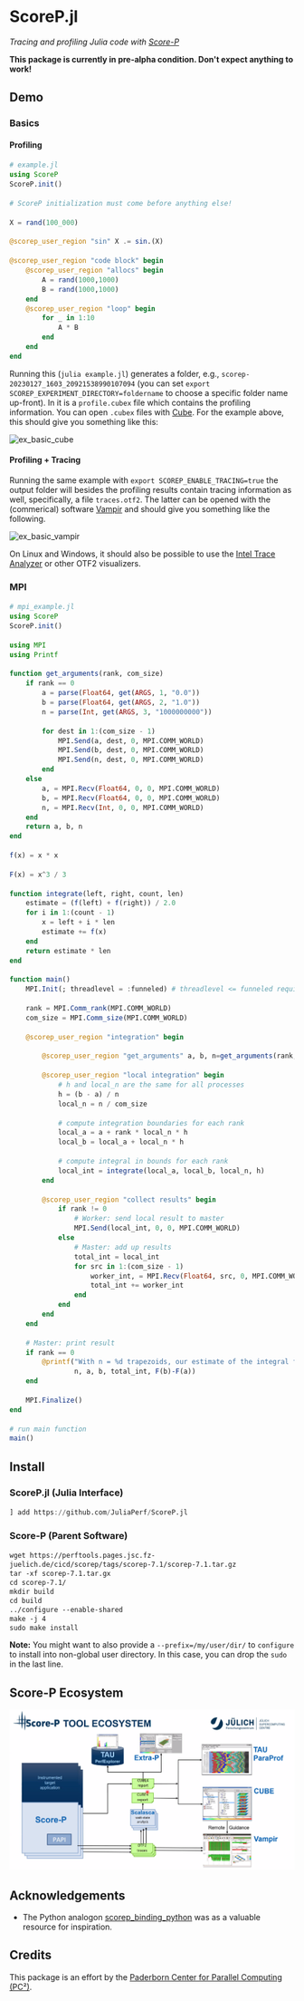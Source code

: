 # ScoreP.jl

*Tracing and profiling Julia code with [Score-P](https://www.vi-hps.org/projects/score-p)*

**This package is currently in pre-alpha condition. Don't expect anything to work!**

## Demo

### Basics

#### Profiling

```julia
# example.jl
using ScoreP
ScoreP.init()

# ScoreP initialization must come before anything else!

X = rand(100_000)

@scorep_user_region "sin" X .= sin.(X)

@scorep_user_region "code block" begin
    @scorep_user_region "allocs" begin
        A = rand(1000,1000)
        B = rand(1000,1000)
    end
    @scorep_user_region "loop" begin
        for _ in 1:10
            A * B
        end
    end
end
```

Running this (`julia example.jl`) generates a folder, e.g., `scorep-20230127_1603_20921538990107094` (you can set `export SCOREP_EXPERIMENT_DIRECTORY=foldername` to choose a specific folder name up-front). In it is a `profile.cubex` file which contains the profiling information. You can open `.cubex` files with [Cube](https://www.scalasca.org/scalasca/software/cube-4.x/download.html). For the example above, this should give you something like this:

<img alt="ex_basic_cube" src="https://user-images.githubusercontent.com/187980/215124028-9d5cc801-f937-4a96-9d22-5543a365cec0.png">

#### Profiling + Tracing

Running the same example with `export SCOREP_ENABLE_TRACING=true` the output folder will besides the profiling results contain tracing information as well, specifically, a file `traces.otf2`. The latter can be opened with the (commerical) software [Vampir](https://vampir.eu/) and should give you something like the following.

<img alt="ex_basic_vampir" src="https://user-images.githubusercontent.com/187980/215124135-e3eba293-560d-474f-a3b5-b99e6cb8f07c.png">

On Linux and Windows, it should also be possible to use the [Intel Trace Analyzer](https://www.intel.com/content/www/us/en/developer/tools/oneapi/trace-analyzer.html#gs.oc8bgr) or other OTF2 visualizers.

### MPI

```julia
# mpi_example.jl
using ScoreP
ScoreP.init()

using MPI
using Printf

function get_arguments(rank, com_size)
    if rank == 0
        a = parse(Float64, get(ARGS, 1, "0.0"))
        b = parse(Float64, get(ARGS, 2, "1.0"))
        n = parse(Int, get(ARGS, 3, "1000000000"))

        for dest in 1:(com_size - 1)
            MPI.Send(a, dest, 0, MPI.COMM_WORLD)
            MPI.Send(b, dest, 0, MPI.COMM_WORLD)
            MPI.Send(n, dest, 0, MPI.COMM_WORLD)
        end
    else
        a, = MPI.Recv(Float64, 0, 0, MPI.COMM_WORLD)
        b, = MPI.Recv(Float64, 0, 0, MPI.COMM_WORLD)
        n, = MPI.Recv(Int, 0, 0, MPI.COMM_WORLD)
    end
    return a, b, n
end

f(x) = x * x

F(x) = x^3 / 3

function integrate(left, right, count, len)
    estimate = (f(left) + f(right)) / 2.0
    for i in 1:(count - 1)
        x = left + i * len
        estimate += f(x)
    end
    return estimate * len
end

function main()
    MPI.Init(; threadlevel = :funneled) # threadlevel <= funneled required for ScoreP!

    rank = MPI.Comm_rank(MPI.COMM_WORLD)
    com_size = MPI.Comm_size(MPI.COMM_WORLD)

    @scorep_user_region "integration" begin

        @scorep_user_region "get_arguments" a, b, n=get_arguments(rank, com_size)

        @scorep_user_region "local integration" begin
            # h and local_n are the same for all processes
            h = (b - a) / n
            local_n = n / com_size

            # compute integration boundaries for each rank
            local_a = a + rank * local_n * h
            local_b = local_a + local_n * h

            # compute integral in bounds for each rank
            local_int = integrate(local_a, local_b, local_n, h)
        end

        @scorep_user_region "collect results" begin
            if rank != 0
                # Worker: send local result to master
                MPI.Send(local_int, 0, 0, MPI.COMM_WORLD)
            else
                # Master: add up results
                total_int = local_int
                for src in 1:(com_size - 1)
                    worker_int, = MPI.Recv(Float64, src, 0, MPI.COMM_WORLD)
                    total_int += worker_int
                end
            end
        end
    end

    # Master: print result
    if rank == 0
        @printf("With n = %d trapezoids, our estimate of the integral from %f to %f is %.12e (exact: %f)\n",
                n, a, b, total_int, F(b)-F(a))
    end

    MPI.Finalize()
end

# run main function
main()
```



## Install

### ScoreP.jl (Julia Interface)

```julia
] add https://github.com/JuliaPerf/ScoreP.jl
```

### Score-P (Parent Software)

```
wget https://perftools.pages.jsc.fz-juelich.de/cicd/scorep/tags/scorep-7.1/scorep-7.1.tar.gz
tar -xf scorep-7.1.tar.gx
cd scorep-7.1/
mkdir build
cd build
../configure --enable-shared
make -j 4
sudo make install
```

**Note:** You might want to also provide a `--prefix=/my/user/dir/` to `configure` to install into non-global user directory. In this case, you can drop the `sudo` in the last line.

## Score-P Ecosystem

![](https://github.com/JuliaPerf/ScoreP.jl/raw/main/scorep_ecosystem.png)

## Acknowledgements

* The Python analogon [scorep_binding_python](https://github.com/score-p/scorep_binding_python) was as a valuable resource for inspiration.

## Credits

This package is an effort by the [Paderborn Center for Parallel Computing (PC²)](https://pc2.uni-paderborn.de/).
